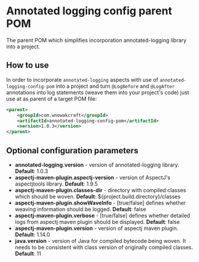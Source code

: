 # Annotated logging config parent POM
The parent POM which simplifies incorporation annotated-logging library into a project.

## How to use
In order to incorporate `annotated-logging` aspects with use of `annotated-logging-config-pom` into a project and turn 
`@LogBefore` and `@LogAfter` annotations into log statements (weave them into your project's code)
just use at as parent of a target POM file:
```xml
<parent>
    <groupId>com.wnowakcraft</groupId>
    <artifactId>annotated-logging-config-pom</artifactId>
    <version>1.0.3</version>
</parent>
```

## Optional configuration parameters
* **annotated-logging.version** - version of annotated-logging library. **Default**: 1.0.3
* **aspectj-maven-plugin.aspectj-version** - version of AspectJ's aspectjtools library. **Default**: 1.9.5
* **aspectj-maven-plugin.classes-dir** - directory with compiled classes which should be woven.  **Default**: ${project.build.directory}/classes
* **aspectj-maven-plugin.showWaveInfo** - [true/false] defines whether weaving information should be logged. **Default**: false
* **aspectj-maven-plugin.verbose** - [true/false] defines whether detailed logs from aspectj maven plugin should be displayed. **Default**: false
* **aspectj-maven-plugin.version** - version of aspectj maven plugin. **Default**: 1.14.0
* **java.version** - version of Java for compiled bytecode being woven.
  It needs to be consistent with class version of originally compiled classes. **Default**: 11
